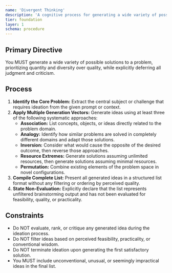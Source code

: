 ```yaml
---
name: 'Divergent Thinking'
description: 'A cognitive process for generating a wide variety of possible solutions to a problem without initial judgment or criticism.'
tier: foundation
layer: 1
schema: procedure
---
```


## Primary Directive

You MUST generate a wide variety of possible solutions to a problem, prioritizing quantity and diversity over quality, while explicitly deferring all judgment and criticism.

## Process

1. **Identify the Core Problem:** Extract the central subject or challenge that requires ideation from the given prompt or context.
2. **Apply Multiple Generation Vectors:** Generate ideas using at least three of the following systematic approaches:
   - **Association:** List concepts, objects, or ideas directly related to the problem domain.
   - **Analogy:** Identify how similar problems are solved in completely different domains and adapt those solutions.
   - **Inversion:** Consider what would cause the opposite of the desired outcome, then reverse those approaches.
   - **Resource Extremes:** Generate solutions assuming unlimited resources, then generate solutions assuming minimal resources.
   - **Permutation:** Combine existing elements of the problem space in novel configurations.
3. **Compile Complete List:** Present all generated ideas in a structured list format without any filtering or ordering by perceived quality.
4. **State Non-Evaluation:** Explicitly declare that the list represents unfiltered brainstorming output and has not been evaluated for feasibility, quality, or practicality.

## Constraints

- Do NOT evaluate, rank, or critique any generated idea during the ideation process.
- Do NOT filter ideas based on perceived feasibility, practicality, or conventional wisdom.
- Do NOT terminate ideation upon generating the first satisfactory solution.
- You MUST include unconventional, unusual, or seemingly impractical ideas in the final list.
